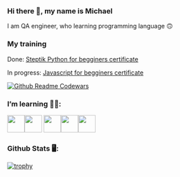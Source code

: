 ### Hi there 👋, my name is Michael

I am QA engineer, who learning programming language 🙃

### My training
Done:
[Steptik Python for begginers certificate](https://stepik.org/certificate/c1752593ce41671422ae250c82cbe9893d7ebf04.pdf)

In progress:
[Javascript for begginers certificate]()

[![Github Readme Codewars](https://codewars-stats-ignacio-cuadra.vercel.app/?username=mantile&theme=dark)](https://www.codewars.com/users/mantile)

### I’m learning 🧑‍🏫:
<img src="https://cdn.jsdelivr.net/gh/devicons/devicon@latest/icons/python/python-original.svg" width="40" height="40"/><img src="https://cdn.jsdelivr.net/gh/devicons/devicon@latest/icons/django/django-plain.svg" width="40" height="40"/>
<img src="https://cdn.jsdelivr.net/gh/devicons/devicon@latest/icons/html5/html5-original.svg" width="40" height="40"/><img src="https://cdn.jsdelivr.net/gh/devicons/devicon@latest/icons/css3/css3-original.svg" width="40" height="40"/><img src="https://cdn.jsdelivr.net/gh/devicons/devicon@latest/icons/javascript/javascript-original.svg" width="40" height="40"/>        

### Github Stats 🖥️:
[![trophy](https://github-profile-trophy.vercel.app/?username=mantile&theme=juicyfresh)](https://github.com/ryo-ma/github-profile-trophy)
 

<!--
**mantile/mantile** is a ✨ _special_ ✨ repository because its `README.md` (this file) appears on your GitHub profile.

Here are some ideas to get you started:

- 🔭 I’m currently working on ...
- 🌱 I’m currently learning ...
- 👯 I’m looking to collaborate on ...
- 🤔 I’m looking for help with ...
- 💬 Ask me about ...
- 📫 How to reach me: ...
- 😄 Pronouns: ...
- ⚡ Fun fact: ...
-->
